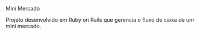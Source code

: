 Mini Mercado

Projeto desenvolvido em Ruby on Rails que gerencia o fluxo de caixa de um mini mercado.
